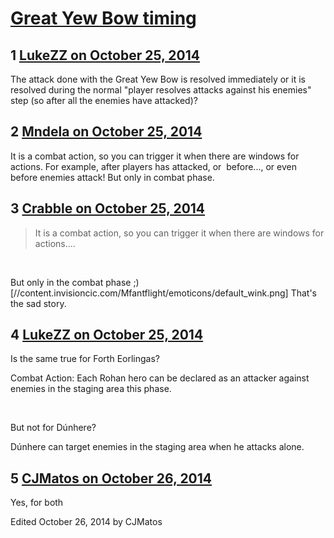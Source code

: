 # [Great Yew Bow timing](https://community.fantasyflightgames.com/topic/125685-great-yew-bow-timing/)

## 1 [LukeZZ on October 25, 2014](https://community.fantasyflightgames.com/topic/125685-great-yew-bow-timing/?do=findComment&comment=1311599)

The attack done with the Great Yew Bow is resolved immediately or it is resolved during the normal "player resolves attacks against his enemies" step (so after all the enemies have attacked)?

## 2 [Mndela on October 25, 2014](https://community.fantasyflightgames.com/topic/125685-great-yew-bow-timing/?do=findComment&comment=1311607)

It is a combat action, so you can trigger it when there are windows for actions. For example, after players has attacked, or  before..., or even before enemies attack! But only in combat phase.

## 3 [Crabble on October 25, 2014](https://community.fantasyflightgames.com/topic/125685-great-yew-bow-timing/?do=findComment&comment=1311700)

> It is a combat action, so you can trigger it when there are windows for actions....

 

But only in the combat phase ;) [//content.invisioncic.com/Mfantflight/emoticons/default_wink.png] That's the sad story.

## 4 [LukeZZ on October 25, 2014](https://community.fantasyflightgames.com/topic/125685-great-yew-bow-timing/?do=findComment&comment=1311720)

Is the same true for Forth Eorlingas?

Combat Action: Each Rohan hero can be declared as an attacker against enemies in the staging area this phase.

 

But not for Dúnhere?

Dúnhere can target enemies in the staging area when he attacks alone.

## 5 [CJMatos on October 26, 2014](https://community.fantasyflightgames.com/topic/125685-great-yew-bow-timing/?do=findComment&comment=1311814)

Yes, for both

Edited October 26, 2014 by CJMatos

